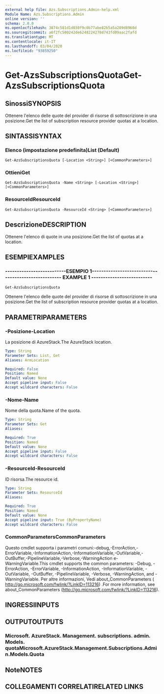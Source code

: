 ```yaml
---
external help file: Azs.Subscriptions.Admin-help.xml
Module Name: Azs.Subscriptions.Admin
online version: ''
schema: 2.0.0
ms.openlocfilehash: 3874c581d1d030f9c0b77abe82b5a5a289d8960d
ms.sourcegitcommit: a6f2fc500242de6248224278d743fd09aac2fafd
ms.translationtype: MT
ms.contentlocale: it-IT
ms.lasthandoff: 03/04/2020
ms.locfileid: "93859250"
---
```

# <span data-ttu-id="1639a-101">Get-AzsSubscriptionsQuota</span><span class="sxs-lookup"><span data-stu-id="1639a-101">Get-AzsSubscriptionsQuota</span></span>

## <span data-ttu-id="1639a-102">Sinossi</span><span class="sxs-lookup"><span data-stu-id="1639a-102">SYNOPSIS</span></span>
<span data-ttu-id="1639a-103">Ottenere l'elenco delle quote del provider di risorse di sottoscrizione in una posizione.</span><span class="sxs-lookup"><span data-stu-id="1639a-103">Get the list of subscription resource provider quotas at a location.</span></span>

## <span data-ttu-id="1639a-104">SINTASSI</span><span class="sxs-lookup"><span data-stu-id="1639a-104">SYNTAX</span></span>

### <span data-ttu-id="1639a-105">Elenco (impostazione predefinita)</span><span class="sxs-lookup"><span data-stu-id="1639a-105">List (Default)</span></span>
```
Get-AzsSubscriptionsQuota [-Location <String>] [<CommonParameters>]
```

### <span data-ttu-id="1639a-106">Ottieni</span><span class="sxs-lookup"><span data-stu-id="1639a-106">Get</span></span>
```
Get-AzsSubscriptionsQuota -Name <String> [-Location <String>] [<CommonParameters>]
```

### <span data-ttu-id="1639a-107">ResourceId</span><span class="sxs-lookup"><span data-stu-id="1639a-107">ResourceId</span></span>
```
Get-AzsSubscriptionsQuota -ResourceId <String> [<CommonParameters>]
```

## <span data-ttu-id="1639a-108">Descrizione</span><span class="sxs-lookup"><span data-stu-id="1639a-108">DESCRIPTION</span></span>
<span data-ttu-id="1639a-109">Ottenere l'elenco di quote in una posizione.</span><span class="sxs-lookup"><span data-stu-id="1639a-109">Get the list of quotas at a location.</span></span>

## <span data-ttu-id="1639a-110">ESEMPI</span><span class="sxs-lookup"><span data-stu-id="1639a-110">EXAMPLES</span></span>

### <span data-ttu-id="1639a-111">--------------------------ESEMPIO 1--------------------------</span><span class="sxs-lookup"><span data-stu-id="1639a-111">-------------------------- EXAMPLE 1 --------------------------</span></span>
```
Get-AzsSubscriptionsQuota
```

<span data-ttu-id="1639a-112">Ottenere l'elenco delle quote del provider di risorse di sottoscrizione in una posizione.</span><span class="sxs-lookup"><span data-stu-id="1639a-112">Get the list of subscription resource provider quotas at a location.</span></span>

## <span data-ttu-id="1639a-113">PARAMETRI</span><span class="sxs-lookup"><span data-stu-id="1639a-113">PARAMETERS</span></span>

### <span data-ttu-id="1639a-114">-Posizione</span><span class="sxs-lookup"><span data-stu-id="1639a-114">-Location</span></span>
<span data-ttu-id="1639a-115">La posizione di AzureStack.</span><span class="sxs-lookup"><span data-stu-id="1639a-115">The AzureStack location.</span></span>

```yaml
Type: String
Parameter Sets: List, Get
Aliases: ArmLocation

Required: False
Position: Named
Default value: None
Accept pipeline input: False
Accept wildcard characters: False
```

### <span data-ttu-id="1639a-116">-Nome</span><span class="sxs-lookup"><span data-stu-id="1639a-116">-Name</span></span>
<span data-ttu-id="1639a-117">Nome della quota.</span><span class="sxs-lookup"><span data-stu-id="1639a-117">Name of the quota.</span></span>

```yaml
Type: String
Parameter Sets: Get
Aliases: 

Required: True
Position: Named
Default value: None
Accept pipeline input: False
Accept wildcard characters: False
```

### <span data-ttu-id="1639a-118">-ResourceId</span><span class="sxs-lookup"><span data-stu-id="1639a-118">-ResourceId</span></span>
<span data-ttu-id="1639a-119">ID risorsa.</span><span class="sxs-lookup"><span data-stu-id="1639a-119">The resource id.</span></span>

```yaml
Type: String
Parameter Sets: ResourceId
Aliases: 

Required: True
Position: Named
Default value: None
Accept pipeline input: True (ByPropertyName)
Accept wildcard characters: False
```

### <span data-ttu-id="1639a-120">CommonParameters</span><span class="sxs-lookup"><span data-stu-id="1639a-120">CommonParameters</span></span>
<span data-ttu-id="1639a-121">Questo cmdlet supporta i parametri comuni:-debug,-ErrorAction,-ErrorVariable,-InformationAction,-InformationVariable,-OutVariable,-OutBuffer,-PipelineVariable,-Verbose,-WarningAction e-WarningVariable.</span><span class="sxs-lookup"><span data-stu-id="1639a-121">This cmdlet supports the common parameters: -Debug, -ErrorAction, -ErrorVariable, -InformationAction, -InformationVariable, -OutVariable, -OutBuffer, -PipelineVariable, -Verbose, -WarningAction, and -WarningVariable.</span></span> <span data-ttu-id="1639a-122">Per altre informazioni, Vedi about_CommonParameters ( http://go.microsoft.com/fwlink/?LinkID=113216) .</span><span class="sxs-lookup"><span data-stu-id="1639a-122">For more information, see about_CommonParameters (http://go.microsoft.com/fwlink/?LinkID=113216).</span></span>

## <span data-ttu-id="1639a-123">INGRESSI</span><span class="sxs-lookup"><span data-stu-id="1639a-123">INPUTS</span></span>

## <span data-ttu-id="1639a-124">OUTPUT</span><span class="sxs-lookup"><span data-stu-id="1639a-124">OUTPUTS</span></span>

### <span data-ttu-id="1639a-125">Microsoft. AzureStack. Management. subscriptions. admin. Models. quota</span><span class="sxs-lookup"><span data-stu-id="1639a-125">Microsoft.AzureStack.Management.Subscriptions.Admin.Models.Quota</span></span>

## <span data-ttu-id="1639a-126">Note</span><span class="sxs-lookup"><span data-stu-id="1639a-126">NOTES</span></span>

## <span data-ttu-id="1639a-127">COLLEGAMENTI CORRELATI</span><span class="sxs-lookup"><span data-stu-id="1639a-127">RELATED LINKS</span></span>

